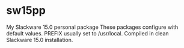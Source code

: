 # sw15pp
My Slackware 15.0 personal package
These packages configure with default values. PREFIX usually set to /usr/local. Compiled in clean Slackware 15.0 installation.
